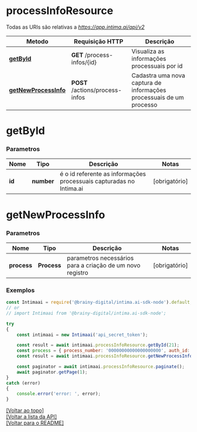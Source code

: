 # **processInfoResource**

Todas as URIs são relativas a *https://app.intima.ai/api/v2*

Metodo | Requisição HTTP | Descrição
------------- | ------------- | -------------
[**getById**](processInfoResource.md#getById) | **GET** /process-infos/{id} | Visualiza as informações processuais por id
[**getNewProcessInfo**](processInfoResource.md#getNewProcessInfo) | **POST** /actions/process-infos | Cadastra uma nova captura de informações processuais de um processo

# **getById**

### Parametros

Nome | Tipo | Descrição | Notas
------------- | ------------- | ------------- | -------------
**id** | **number**| é o id referente as informações processuais capturadas no Intima.ai | [obrigatório]

# **getNewProcessInfo**

### Parametros

Nome | Tipo | Descrição | Notas
------------- | ------------- | ------------- | -------------
**process** | **Process**| parametros necessários para a criação de um novo registro | [obrigatório]

### Exemplos
```javascript
const Intimaai = require('@brainy-digital/intima.ai-sdk-node').default;
// or
// import Intimaai from '@brainy-digital/intima.ai-sdk-node';

try
{
    const intimaai = new Intimaai('api_secret_token');

    const result = await intimaai.processInfoResource.getById(21);
    const process = { process_number: '00000000000000000000', auth_id: 120 };
    const result = await intimaai.processInfoResource.getNewProcessInfo(process);

    const paginator = await intimaai.processInfoResource.paginate();
    await paginator.getPage(1);
}
catch (error)
{
    console.error('error: ', error);
}
```

[[Voltar ao topo]](#)        
[[Voltar a lista da API]](../../README.md#Documentação-para-os-Endpoints-da-API)    
[[Voltar para o README]](../../README.md#Intima.ai---SDK-NodeJS)
